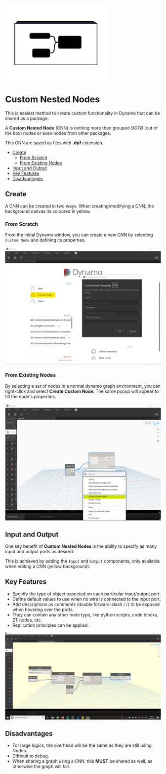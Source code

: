 ![CNN Icon](assets/00-CNN-icon.png)

# Custom Nested Nodes <!-- omit in toc --> 

This is easiest method to create custom functionality in Dynamo that can be shared as a package.

A **Custom Nested Node** (CNN) is nothing more than grouped *OOTB* (out of the box) nodes or even nodes from other packages.

This CNN are saved as files with **.dyf** extension.

- [Create](#create)
  - [From Scratch](#from-scratch)
  - [From Existing Nodes](#from-existing-nodes)
- [Input and Output](#input-and-output)
- [Key Features](#key-features)
- [Disadvantages](#disadvantages)

## Create

A CNN can be created in two ways. When creating/modifying a CNN, the background canvas its coloured in yellow.

### From Scratch

From the initial Dynamo window, you can create a new CNN by selecting `Custom Node` and defining its properties.

![Create from scratch](assets/01-CreateFromScratch.png)

### From Existing Nodes
By selecting a set of nodes in a normal dynamo graph environment, you can right-click and select **Create Custom Node**. The same popup will appear to fill the node's properties.

![Create By Selection](assets/02-CreateBySelection.png)

## Input and Output
One key benefit of **Custom Nested Nodes** is the ability to specify as many input and output ports as desired.

This is achieved by adding the `Input` and `Output` components, only available when editing a CNN (yellow background).

## Key Features
- Specify the type of object expected on each particular input/output port.
- Define default values to use when no wire is connected to the input port.
- Add descriptions as comments (double forward-slash `//`) to be exposed when hovering over the ports.
- They can contain any other node type, like python scripts, code blocks, ZT nodes, etc.
- Replication principles can be applied.

![Ports](assets/03-PortsExample.png)

## Disadvantages
- For large logics, the overhead will be the same as they are still using Nodes.
- Difficult to debug.
- When sharing a graph using a CNN, this **MUST** be shared as well, as otherwise the graph will fail.